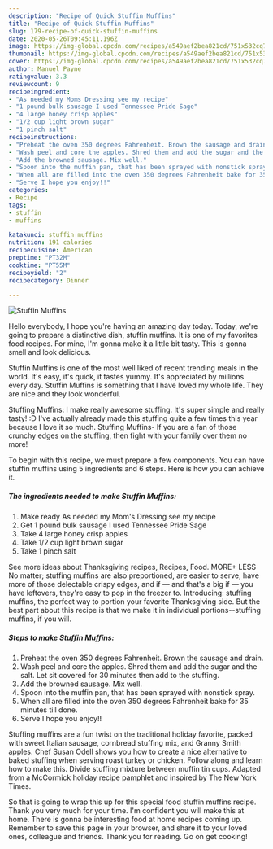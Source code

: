 ```yaml
---
description: "Recipe of Quick Stuffin Muffins"
title: "Recipe of Quick Stuffin Muffins"
slug: 179-recipe-of-quick-stuffin-muffins
date: 2020-05-26T09:45:11.196Z
image: https://img-global.cpcdn.com/recipes/a549aef2bea821cd/751x532cq70/stuffin-muffins-recipe-main-photo.jpg
thumbnail: https://img-global.cpcdn.com/recipes/a549aef2bea821cd/751x532cq70/stuffin-muffins-recipe-main-photo.jpg
cover: https://img-global.cpcdn.com/recipes/a549aef2bea821cd/751x532cq70/stuffin-muffins-recipe-main-photo.jpg
author: Manuel Payne
ratingvalue: 3.3
reviewcount: 9
recipeingredient:
- "As needed my Moms Dressing see my recipe"
- "1 pound bulk sausage I used Tennessee Pride Sage"
- "4 large honey crisp apples"
- "1/2 cup light brown sugar"
- "1 pinch salt"
recipeinstructions:
- "Preheat the oven 350 degrees Fahrenheit. Brown the sausage and drain."
- "Wash peel and core the apples. Shred them and add the sugar and the salt. Let sit covered for 30 minutes then add to the stuffing."
- "Add the browned sausage. Mix well."
- "Spoon into the muffin pan, that has been sprayed with nonstick spray."
- "When all are filled into the oven 350 degrees Fahrenheit bake for 35 minutes till done."
- "Serve I hope you enjoy!!"
categories:
- Recipe
tags:
- stuffin
- muffins

katakunci: stuffin muffins 
nutrition: 191 calories
recipecuisine: American
preptime: "PT32M"
cooktime: "PT55M"
recipeyield: "2"
recipecategory: Dinner

---
```



![Stuffin Muffins](https://img-global.cpcdn.com/recipes/a549aef2bea821cd/751x532cq70/stuffin-muffins-recipe-main-photo.jpg)

Hello everybody, I hope you're having an amazing day today. Today, we're going to prepare a distinctive dish, stuffin muffins. It is one of my favorites food recipes. For mine, I'm gonna make it a little bit tasty. This is gonna smell and look delicious.

Stuffin Muffins is one of the most well liked of recent trending meals in the world. It's easy, it's quick, it tastes yummy. It's appreciated by millions every day. Stuffin Muffins is something that I have loved my whole life. They are nice and they look wonderful.

Stuffing Muffins: I make really awesome stuffing. It&#39;s super simple and really tasty! :D I&#39;ve actually already made this stuffing quite a few times this year because I love it so much. Stuffing Muffins- If you are a fan of those crunchy edges on the stuffing, then fight with your family over them no more!


To begin with this recipe, we must prepare a few components. You can have stuffin muffins using 5 ingredients and 6 steps. Here is how you can achieve it.

##### The ingredients needed to make Stuffin Muffins:

1. Make ready As needed my Mom&#39;s Dressing see my recipe
1. Get 1 pound bulk sausage I used Tennessee Pride Sage
1. Take 4 large honey crisp apples
1. Take 1/2 cup light brown sugar
1. Take 1 pinch salt


See more ideas about Thanksgiving recipes, Recipes, Food. MORE+ LESS No matter; stuffing muffins are also preportioned, are easier to serve, have more of those delectable crispy edges, and if — and that&#39;s a big if — you have leftovers, they&#39;re easy to pop in the freezer to. Introducing: stuffing muffins, the perfect way to portion your favorite Thanksgiving side. But the best part about this recipe is that we make it in individual portions--stuffing muffins, if you will. 

##### Steps to make Stuffin Muffins:

1. Preheat the oven 350 degrees Fahrenheit. Brown the sausage and drain.
1. Wash peel and core the apples. Shred them and add the sugar and the salt. Let sit covered for 30 minutes then add to the stuffing.
1. Add the browned sausage. Mix well.
1. Spoon into the muffin pan, that has been sprayed with nonstick spray.
1. When all are filled into the oven 350 degrees Fahrenheit bake for 35 minutes till done.
1. Serve I hope you enjoy!!


Stuffing muffins are a fun twist on the traditional holiday favorite, packed with sweet Italian sausage, cornbread stuffing mix, and Granny Smith apples. Chef Susan Odell shows you how to create a nice alternative to baked stuffing when serving roast turkey or chicken. Follow along and learn how to make this. Divide stuffing mixture between muffin tin cups. Adapted from a McCormick holiday recipe pamphlet and inspired by The New York Times. 

So that is going to wrap this up for this special food stuffin muffins recipe. Thank you very much for your time. I'm confident you will make this at home. There is gonna be interesting food at home recipes coming up. Remember to save this page in your browser, and share it to your loved ones, colleague and friends. Thank you for reading. Go on get cooking!
